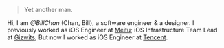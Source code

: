 

> Yet another man.


Hi, I am *@BillChan* (Chan, Bill), a software engineer & a designer. I previously worked as iOS Engineer at [Meitu](https://www.meitu.com/); iOS Infrastructure Team Lead at [Gizwits](http://www.gizwits.com/); But now I worked as iOS Engineer at [Tencent](https://qq.com).